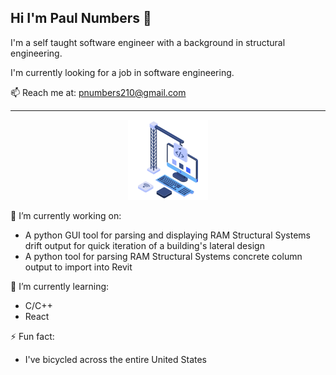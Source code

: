 ## Hi I'm Paul Numbers 👋

I'm a self taught software engineer with a background in structural engineering.

I'm currently looking for a job in software engineering.

📫 Reach me at: pnumbers210@gmail.com

---

<div style="text-align:center">
    <img src="assests/crane_building_computer_2.png" />
</div>

<!-- 

![Crane building computer](/assests/crane_building_computer.png) -->

<!--
**pnumbers/pnumbers** is a ✨ _special_ ✨ repository because its `README.md` (this file) appears on your GitHub profile.
-->

🔭 I’m currently working on:
- A python GUI tool for parsing and displaying RAM Structural Systems drift output for quick iteration of a building's lateral design
- A python tool for parsing RAM Structural Systems concrete column output to import into Revit

🌱 I’m currently learning: 
- C/C++
- React

⚡ Fun fact:
- I've bicycled across the entire United States
<!-- - 😄 Pronouns: ... -->
<!-- - 💬 Ask me about ... -->
<!-- - 👯 I’m looking to collaborate on ... -->
<!-- - 🤔 I’m looking for help with ... -->
